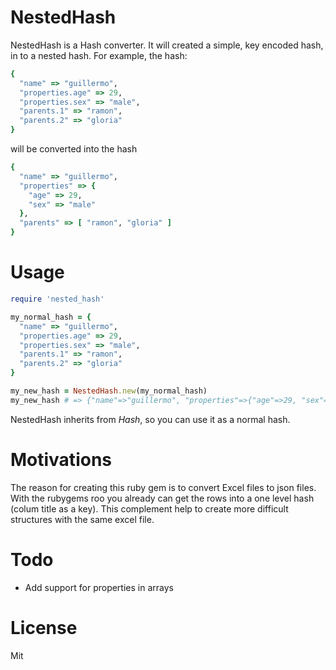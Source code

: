# NestedHash


NestedHash is a Hash converter. It will created a simple, key encoded hash, in to a nested hash. For example, the hash:

```ruby
{
  "name" => "guillermo",
  "properties.age" => 29,
  "properties.sex" => "male",
  "parents.1" => "ramon",
  "parents.2" => "gloria"
}
```

will be converted into the hash

```ruby
{
  "name" => "guillermo",
  "properties" => {
    "age" => 29,
    "sex" => "male"
  },
  "parents" => [ "ramon", "gloria" ]
}
```

# Usage

```ruby
require 'nested_hash'

my_normal_hash = {
  "name" => "guillermo",
  "properties.age" => 29,
  "properties.sex" => "male",
  "parents.1" => "ramon",
  "parents.2" => "gloria"
}

my_new_hash = NestedHash.new(my_normal_hash)
my_new_hash # => {"name"=>"guillermo", "properties"=>{"age"=>29, "sex"=>"male"}, "parents"=>["ramon", "gloria"]}
```

NestedHash inherits from *Hash*, so you can use it as a normal hash.

# Motivations

The reason for creating this ruby gem is to convert Excel files to json files. With the rubygems roo you already can get the rows into a one level hash (colum title as a key). This complement help to create more difficult structures with the same excel file.

# Todo

* Add support for properties in arrays

# License

Mit
